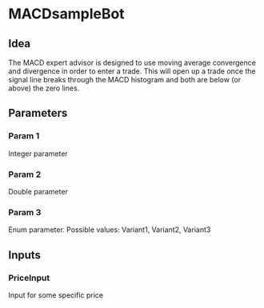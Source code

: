 ﻿MACDsampleBot
===

## Idea
The MACD expert advisor is designed to use moving average convergence and divergence in order to enter a trade.
This will open up a trade once the signal line breaks through the MACD histogram and both are below (or above) the zero lines.

## Parameters

### Param 1
Integer parameter

### Param 2
Double parameter

### Param 3
Enum parameter. Possible values: Variant1, Variant2, Variant3


## Inputs

### PriceInput
Input for some specific price

